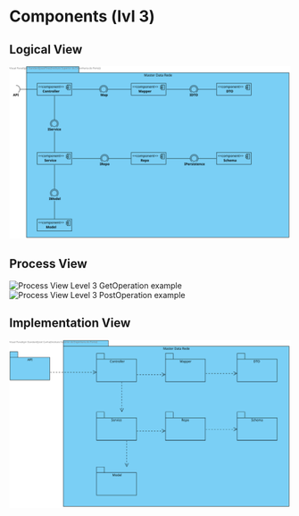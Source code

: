 # Components (lvl 3)

## Logical View
![Component Diagram](ComponentDiagram.svg)

## Process View
![Process View Level 3 GetOperation example](../SprintA/UC08/SD_UC08.svg)
![Process View Level 3 PostOperation example](../SprintA/UC05/SD_UC05.svg)

## Implementation View
![Implementation View Level 3](ImplementationDiagram.svg)